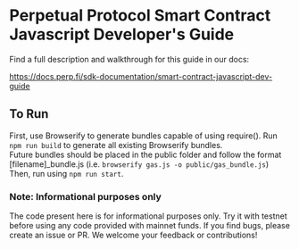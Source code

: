 # Perpetual Protocol Smart Contract Javascript Developer's Guide
Find a full description and walkthrough for this guide in our docs:

https://docs.perp.fi/sdk-documentation/smart-contract-javascript-dev-guide

## To Run 
First, use Browserify to generate bundles capable of using require(). 
Run `npm run build` to generate all existing Browserify bundles.    
Future bundles should be placed in the public folder and follow the format [filename]_bundle.js (i.e. `browserify gas.js -o public/gas_bundle.js`)  
Then, run using `npm run start`.  

### Note: Informational purposes only
The code present here is for informational purposes only. Try it with testnet before using any code provided with mainnet funds. If you find bugs, please create an issue or PR. We welcome your feedback or contributions!
